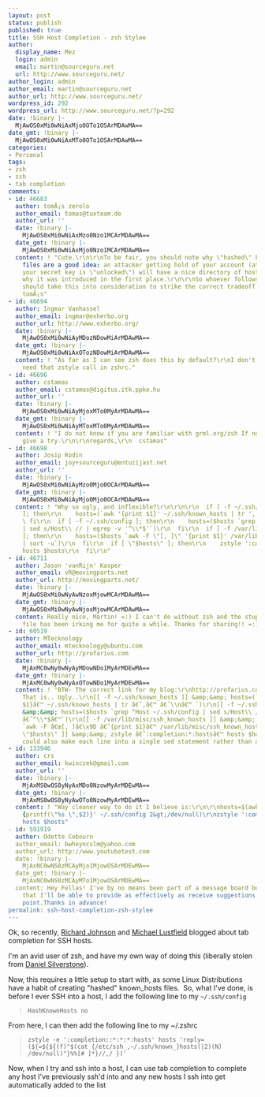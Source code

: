 ```yaml
---
layout: post
status: publish
published: true
title: SSH Host Completion - zsh Stylee
author:
  display_name: Mez
  login: admin
  email: martin@sourceguru.net
  url: http://www.sourceguru.net/
author_login: admin
author_email: martin@sourceguru.net
author_url: http://www.sourceguru.net/
wordpress_id: 292
wordpress_url: http://www.sourceguru.net/?p=292
date: !binary |-
  MjAwOS0xMi0wNiAxMjo0OTo1OSArMDAwMA==
date_gmt: !binary |-
  MjAwOS0xMi0wNiAxMTo0OTo1OSArMDAwMA==
categories:
- Personal
tags:
- zsh
- ssh
- tab completion
comments:
- id: 46683
  author: tomÃ¡s zerolo
  author_email: tomas@tuxteam.de
  author_url: ''
  date: !binary |-
    MjAwOS0xMi0wNiAxMzo0Nzo1MCArMDAwMA==
  date_gmt: !binary |-
    MjAwOS0xMi0wNiAxMjo0Nzo1MCArMDAwMA==
  content: ! "Cute.\r\n\r\nTo be fair, you should note why \"hashed\" known_hosts
    files are a good idea: an attacker getting hold of your account (at the moment
    your secret key is \"unlocked\") will have a nice directory of hosts to try next.\r\n\r\nThat's
    why it was introduced in the first place.\r\n\r\nSo whoever follows your advice
    should take this into consideration to strike the correct tradeoff.\r\n\r\nRegards\r\n--
    tomÃ¡s"
- id: 46694
  author: Ingmar Vanhassel
  author_email: ingmar@exherbo.org
  author_url: http://www.exherbo.org/
  date: !binary |-
    MjAwOS0xMi0wNiAyMDozNDowMiArMDAwMA==
  date_gmt: !binary |-
    MjAwOS0xMi0wNiAxOTozNDowMiArMDAwMA==
  content: ! "As far as I can see zsh does this by default?\r\nI don't see why you
    need that zstyle call in zshrc."
- id: 46696
  author: cstamas
  author_email: cstamas@digitus.itk.ppke.hu
  author_url: ''
  date: !binary |-
    MjAwOS0xMi0wNiAyMjoxMTo0MyArMDAwMA==
  date_gmt: !binary |-
    MjAwOS0xMi0wNiAyMToxMTo0MyArMDAwMA==
  content: ! "I do not know if you are familiar with grml.org/zsh If not you should
    give a try.\r\n\r\nregards,\r\n  cstamas"
- id: 46698
  author: Josip Rodin
  author_email: joy+sourceguru@entuzijast.net
  author_url: ''
  date: !binary |-
    MjAwOS0xMi0wNiAyMzo0Mjo0OCArMDAwMA==
  date_gmt: !binary |-
    MjAwOS0xMi0wNiAyMjo0Mjo0OCArMDAwMA==
  content: ! "Why so ugly, and inflexible?\r\n\r\n\r\n  if [ -f ~/.ssh/known_hosts
    ]; then\r\n    hosts=(`awk '{print $1}' ~/.ssh/known_hosts | tr ',' '\\n' `)\r\n
    \ fi\r\n  if [ -f ~/.ssh/config ]; then\r\n    hosts=($hosts `grep ^Host ~/.ssh/config
    | sed s/Host\\ // | egrep -v '^\\*$'`)\r\n  fi\r\n  if [ -f /var/lib/misc/ssh_known_hosts
    ]; then\r\n    hosts=($hosts `awk -F \"[, ]\" '{print $1}' /var/lib/misc/ssh_known_hosts
    | sort -u`)\r\n  fi\r\n  if [ \"$hosts\" ]; then\r\n    zstyle ':completion:*:hosts'
    hosts $hosts\r\n  fi\r\n"
- id: 46711
  author: Jason 'vanRijn' Kasper
  author_email: vR@movingparts.net
  author_url: http://movingparts.net/
  date: !binary |-
    MjAwOS0xMi0wNyAwNzoxMjowMCArMDAwMA==
  date_gmt: !binary |-
    MjAwOS0xMi0wNyAwNjoxMjowMCArMDAwMA==
  content: Really nice, Martin! =:) I can't do without zsh and the stupid hashed known_hosts
    file has been irking me for quite a while. Thanks for sharing!! =:)
- id: 60519
  author: MTecknology
  author_email: mtecknology@ubuntu.com
  author_url: http://profarius.com
  date: !binary |-
    MjAxMC0wNy0wNyAyMDowNDo1MyArMDEwMA==
  date_gmt: !binary |-
    MjAxMC0wNy0wNyAxOTowNDo1MyArMDEwMA==
  content: ! "BTW- The correct link for my blog:\r\nhttp://profarius.com/content/ssh-tab-complete\r\n\r\nJosip:
    That is.. Ugly..\r\n[[ -f ~/.ssh/known_hosts ]] &amp;&amp; hosts=(`awk â€˜{print
    $1}â€™ ~/.ssh/known_hosts | tr â€˜,â€™ â€˜\\nâ€™ `)\r\n[[ -f ~/.ssh/config ]]
    &amp;&amp; hosts=($hosts `grep ^Host ~/.ssh/config | sed s/Host\\ // | egrep -v
    â€˜^\\*$â€™`)\r\n[[ -f /var/lib/misc/ssh_known_hosts ]] &amp;&amp; hosts=($hosts
    `awk -F â€œ[, ]â€\x9D â€˜{print $1}â€™ /var/lib/misc/ssh_known_hosts | sort -u`)\r\n[[
    \"$hosts\" ]] &amp;&amp; zstyle â€˜:completion:*:hostsâ€™ hosts $hosts\r\n\r\nUpi
    could also make each line into a single sed statement rather than all the pipes."
- id: 133946
  author: crs
  author_email: kwinczek@gmail.com
  author_url: ''
  date: !binary |-
    MjAxMS0wOS0yNyAxMDo0NzowMyArMDEwMA==
  date_gmt: !binary |-
    MjAxMS0wOS0yNyAwOTo0NzowMyArMDEwMA==
  content: ! "Way cleaner way to do it I believe is:\r\n\r\nhosts=$(awk '/^Host /
    {printf(\"%s \",$2)}' ~/.ssh/config 2&gt;/dev/null)\r\nzstyle ':completion:*:hosts'
    hosts $hosts"
- id: 591919
  author: Odette Cobourn
  author_email: bwheyncslm@yahoo.com
  author_url: http://www.youtubetest.com
  date: !binary |-
    MjAxNC0wNS0zMCAyMjo1MjowOSArMDEwMA==
  date_gmt: !binary |-
    MjAxNC0wNS0zMCAyMTo1MjowOSArMDEwMA==
  content: Hey Fellas! I've by no means been part of a message board before, I hope
    that I'll be able to provide as effectively as receive suggestions in at this
    point.Thanks in advance!
permalink: ssh-host-completion-zsh-stylee
---
```

<p>Ok, so recently, <a href="http://blog.nixternal.com/?p=702">Richard Johnson</a> and <a href="http://profarius.com/content/%5Btitle-raw%5D-0">Michael Lustfield</a> blogged about tab completion for SSH hosts.</p>
<p>I'm an avid user of zsh, and have my own way of doing this (liberally stolen from <a href="http://blog.digital-scurf.org/">Daniel Silverstone</a>).</p>
<p>Now, this requires a little setup to start with, as some Linux Distributions have a habit of creating "hashed" known_hosts files.  So, what I've done, is before I ever SSH into a host, I add the following line to my <code>~/.ssh/config</code></p>
<blockquote><p><code>HashKnownHosts no</code></p></blockquote>
<p>From here, I can then add the following line to my ~/.zshrc</p>
<blockquote><p><code>zstyle -e ':completion::*:*:*:hosts' hosts 'reply=(${=${${(f)"$(cat {/etc/ssh_,~/.ssh/known_}hosts(|2)(N) /dev/null)"}%%[# ]*}//,/ })'</code></p></blockquote>
<p>Now, when I try and ssh into a host, I can use tab completion to complete any host I've previously ssh'd into and any new hosts I ssh into get automatically added to the list</p>
